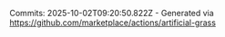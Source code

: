 Commits: 2025-10-02T09:20:50.822Z - Generated via https://github.com/marketplace/actions/artificial-grass
<br>
